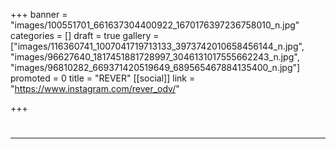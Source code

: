 +++
banner = "images/100551701_661637304400922_1670176397236758010_n.jpg"
categories = []
draft = true
gallery = ["images/116360741_1007041719713133_3973742010658456144_n.jpg", "images/96627640_1817451881728997_3046131017555662243_n.jpg", "images/96810282_669371420519649_689565467884135400_n.jpg"]
promoted = 0
title = "REVER"
[[social]]
link = "https://www.instagram.com/rever_odv/"

+++
# 

***